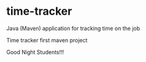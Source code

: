# time-tracker
Java (Maven) application for tracking time on the job

Time tracker
first maven project

Good Night Students!!!
